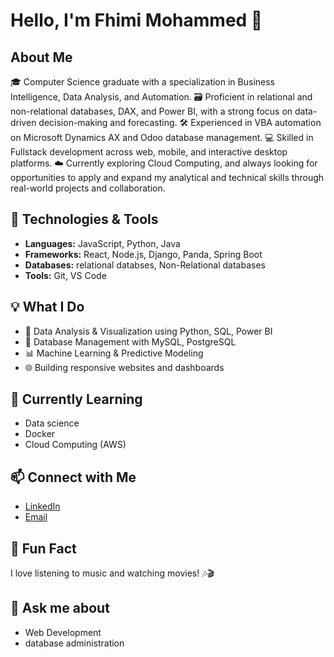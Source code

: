 # Hello, I'm Fhimi Mohammed 👋

## About Me
🎓 Computer Science graduate with a specialization in Business Intelligence, Data Analysis, and Automation.
🗃️ Proficient in relational and non-relational databases, DAX, and Power BI, with a strong focus on data-driven decision-making and forecasting.
🛠️ Experienced in VBA automation on Microsoft Dynamics AX and Odoo database management.
💻 Skilled in Fullstack development across web, mobile, and interactive desktop platforms.
☁️ Currently exploring Cloud Computing, and always looking for opportunities to apply and expand my analytical and technical skills through real-world projects and collaboration.

## 🔧 Technologies & Tools
- **Languages:** JavaScript, Python, Java
- **Frameworks:** React, Node.js, Django, Panda, Spring Boot
- **Databases:** relational databses, Non-Relational databases
- **Tools:** Git, VS Code

## 💡 What I Do
- 🧠 Data Analysis & Visualization using Python, SQL, Power BI  
- 💾 Database Management with MySQL, PostgreSQL  
- 📊 Machine Learning & Predictive Modeling  
- 🌐 Building responsive websites and dashboards  

## 🌱 Currently Learning
- Data science
- Docker
- Cloud Computing (AWS)

## 📫 Connect with Me
- [LinkedIn](https://www.linkedin.com/in/fhimi-mohammed-79abb0198/)
- [Email](mailto:mohamedfhimi5@gmail.com)

## 🎉 Fun Fact
I love listening to music and watching movies! 🎶🎬

## 💬 Ask me about
- Web Development
- database administration

